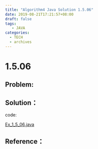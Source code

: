 ```yaml
---
title: "Algorithm4 Java Solution 1.5.06"
date: 2019-08-21T17:21:57+08:00
draft: false
tags:
   - JAVA
categories:
  - TECH
  - archives
---
```



# 1.5.06

## Problem:


## Solution：

code:

[Ex_1_5_06.java](./Ex_1_5_06.java)


## Reference：


